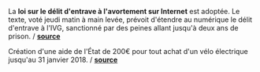 La **loi sur le délit d'entrave à l'avortement sur Internet** est adoptée. Le
texte, voté jeudi matin à main levée, prévoit d'étendre au numérique le délit
d'entrave à l'IVG, sanctionné par des peines allant jusqu'à deux ans de prison.
/ **[source](http://www.lefigaro.fr/actualite-france/2017/02/16/01016-20170216ARTFIG00252-le-delit-d-entrave-a-l-avortement-sur-internet-adopte.php)**

Création d'une aide de l'État de 200€ pour tout achat d'un vélo électrique
jusqu'au 31 janvier 2018.
/ **[source](https://www.legifrance.gouv.fr/eli/decret/2017/2/16/2017-196/jo/texte)**

